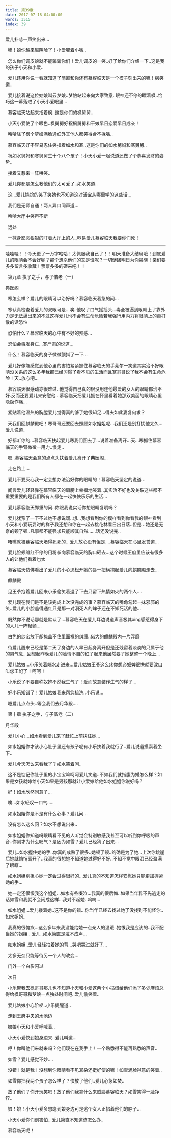 ```yaml
---
title: 第39章
date: 2017-07-18 04:00:00
words: 3515
index: 39
---
```

<!-- deleteAbove -->


爱儿扑哧一声笑出来...





  哇！娘你越来越阴险了！小爱嘟着小嘴..





  怎么你们调皮娘就不能骗骗你们！爱儿调皮的一笑..好了给你们介绍一下..这是我的孩子小天和小爱..





  爱儿还用你说一看就知道了简直和你还有慕容临天是一个模子刻出来的嘛！枫笑道..





  爱儿接着说这位姑娘叫云梦娘..梦娘站起来向大家致意..眼神还不停的瞟着枫..恰巧这一幕落进了小天小爱眼里...





  慕容临天站起来指着枫..这是你们的枫舅舅..





  小天小爱使了个眼色..枫舅舅好祝枫舅舅和干娘早日恋爱早日成亲！





  哈哈除了枫个梦娘满脸通红外其他人都笑得合不拢嘴..





  慕容临天好不容易忍住笑指着如水和寒..这是你们的如水舅妈和寒舅舅..





  祝如水舅妈和寒舅舅生十个八个孩子！小天小爱一起说道还做了个恭喜发财的姿势..





  接着又惹来一阵哄笑..





  爱儿你都是怎么教他们的太可爱了..如水笑道..





  这...爱儿尴尬的笑了笑她也不知道这对活宝从哪里学的这些话...





  我们是无师自通！两人异口同声道...





  哈哈大厅中笑声不断





  远处





  一抹身影恶狠狠的盯着大厅上的人..哼易爱儿慕容临天我要你们死！



****************************************************************



哇哇哇！！今天更了一万字哈哈！太佩服我自己了！！明天准备大结局哦！到底爱儿的眼睛会不会好呢？那个想杀他们的又是谁呢？一切谜团明日为你揭晓！亲们要多多留言多收藏！票票多多的砸来吧！！

  第九章 执子之手，与子偕老（一）



典医阁





  寒怎么样？爱儿的眼睛可以治好吗？慕容临天着急的问...





  寒认真检查着爱儿的双眼可是...唉..他叹了口气摇摇头...毒全被逼到眼睛上了靠外力是无法逼出来的不过这样爱儿也不会有生命危险若我强行用内力将眼睛上的毒打散的话恐怕





  恐怕什么？慕容临天的心中有不好的预感...





  恐怕会毒发身亡...寒严肃的说道...





  什么！慕容临天的身子微微颤抖了一下...





  爱儿好像能感觉到他心里的害怕紧紧握住慕容临天的手莞尔一笑道其实治不好眼睛没关系的这么多年我都已经习惯了看不见的生活而且寒哥哥说了我不会有生命危险！天..放心吧...





  慕容临天很感动亦很难过..他觉得自己真的很没用连他最爱的女人的眼睛都治不好.反而还要爱儿来安慰他...慕容临天把爱儿拥在怀里看着她那双美丽的眼睛心里隐隐作痛...





  紧贴着他温热的胸膛爱儿觉得真的够了她很知足...得夫如此妻复何求？





  天我们回麒麟殿吧！寒哥哥还要回去照顾如水姐姐呢...我们还是别打扰他太久...爱儿说道..





  好都听你的...慕容临天扶起爱儿寒我们回去了...说着准备离开...天...寒抓住慕容临天的手臂微微一用力..慢走..





  嗯..慕容临天会意的点点头扶着爱儿离开了典医阁...





  走在路上...





  爱儿不要灰心我一定会想办法治好你的眼睛的！慕容临天坚定的说道...





  闻言爱儿轻轻靠在慕容临天的肩膀上幸福地笑着..其实治不好也没关系这些都不重要重要的是我们所有人都在一起快快乐乐的生活...





  爱儿慕容临天郑重的问..你跟我说实话你想眼睛复明吗？





  爱儿犹豫了一下不过她不想说谎..想...我想看到你的模样看到你看我的眼神看到小天和小爱玩耍时的样子我还想和你在一起去桃花林看日出日落..但是...她还是无奈的顿了顿..凡事都不能强求只能顺其自然......话还没说完..





  唔嘴就被慕容临天堵得死死的...爱儿放心没有但是....慕容临天在心里发誓道...





  爱儿脸颊绯红不停的用粉拳向慕容临天的胸口砸去...这个时候王府里应该有很多人的让他们看着也太





  慕容临天仿佛看出了爱儿的小心思松开她的唇一把横抱起爱儿向麒麟殿走去...





  麒麟殿





  见王爷抱着爱儿回来小乐偷笑着退了下去只留下热情如火的两个人....





  爱儿现在我们是不是该完成上次没完成的事？慕容临天的嘴角勾起一抹邪邪的笑..爱儿的小脸羞得通红只是那一对溺死人的眸子还在不知死活的他...





  既然你不说话那就是默认了...慕容临天在爱儿耳边说道声音极其xing感惹得身下的人儿一阵轻颤....





  白色的纱帘放下却掩盖不住里面裸的纠缠..偌大的麒麟殿内一片浮靡





  待爱儿醒来已经是第二天了身边的人早已起身离开但是还残留着淡淡的只属于他的男气息...回想起昨晚爱儿的脸情不自的红了起来他居然要了她整整一个晚上...





  爱儿姑娘...小乐笑着端水走进来...爱儿姑娘王爷这么疼你想必奴婢很快就要改口叫您王妃了！呵呵！





  小乐说了不要自称奴婢不然我生气了！爱而故意装作生气的样子...





  好小乐知错了！爱儿姑娘我来帮您梳洗..小乐说...





  嗯爱儿点点头..等会我们去月华殿....

  第十章 执子之手，与子偕老（二）



月华殿





  爱儿小心...如水看到爱儿来了赶忙上前扶住她...





  如水姐姐你才该小心肚子里还有孩子呢有小乐扶着我就行了..爱儿说道摸索着坐下..





  爱儿今天怎么来看我了？如水笑着问..





  这不是惦记你肚子里的小宝宝嘛呵呵爱儿笑道..不如我们就指腹为婚怎么样？如果是女孩就嫁给小天如果是男孩那就让小爱嫁给他如水姐姐你说好吗？





  好！如水欣然同意了...





  唉...如水轻叹一口气.....





  如水姐姐你是不是有什么心事？爱儿问...





  没有怎么这么问？如水不想说出来..





  如水姐姐你知道吗眼睛看不见的人听觉会特别敏感我甚至可以听到你呼吸的声音..你刚才为什么叹气？是因为如雪？爱儿已经猜了出来...





  爱儿..如水握住她的手..你真的成熟了很多..她顿了顿..的确是为了她...上次你跳崖后她就悄悄离开了..我真的很想她不知道她过得好不好..不知不觉中眼泪已经盈满了眼眶...





  如水姐姐别担心她一定会过得很好的...爱儿真的不知道怎样安慰她只能更加握紧她的手...





  她一定还很恨我这个姐姐...如水有些啜泣...我真的很后悔..如果当年我不先逃走的话如雪和我就不会闹成这样...我对不起她..呜呜...





  如水姐姐...爱儿搂着她..这不是你的错...你当年已经去找过她了没找到不能怪你..如水姐姐..





  我真的很愧疚...这么多年来我没能给她一点亲人的温暖..她恨我是应该的..我不配当她的姐姐...爱儿..如水简直是泣不成声...





  如水姐姐..爱儿轻轻拍着她的背...哭吧哭过就好了...





  太多无奈只能等待另一个人的改变...





  门外一个白影闪过





  次日





  小乐带我去枫哥哥那儿也不知道小天和小爱这两个小捣蛋给他们添了多少麻烦总得给枫哥哥和梦娘一点独处时间吧..爱儿偷笑着..





  爱儿姑娘小心阶梯..小乐提醒道..





  走到王府中央的水池边





  娘娘小天和小爱呼喊着..





  小天小爱快到娘身边来..爱儿叫道...





  哼！你叫他们来就来吗？他们现在在我手上！一个熟悉得不能再熟悉的声音..





  如雪？爱儿感觉不妙....





  没错！就是我！没想到你眼睛看不见耳朵还挺好使的嘛！如雪满脸得意的笑着..





  如雪你把我两个孩子怎么样了？快放了他们..爱儿心急如焚..





  放了他们？你开玩笑吧！放了他们我拿什么来威胁慕容临天？如雪笑得一脸狰狞..





  娘！娘！小天小爱多想跑到娘身边可是这个女人正掐着他们的脖子...





  小天小爱你们别害怕...爱儿简直不知道该怎么办..





  慕容临天呢！

　
